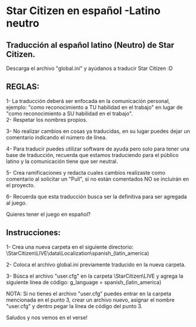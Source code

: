 # Star Citizen en español -Latino neutro
## Traducción al español latino (Neutro) de Star Citizen.

Descarga el archivo "global.ini" y ayúdanos a traducir Star Citizen :D  

## REGLAS:  

1- La traducción deberá ser enfocada en la comunicación personal, ejemplo: "como reconocimiento a TU habilidad en el trabajo" en lugar de "como reconocimiento a SU habilidad en el trabajo".  
2- Respetar los nombres propios.    

3- No realizar cambios en cosas ya traducidas, en su lugar puedes dejar un comentario indicando el número de línea.    

4- Para traducir puedes utilizar software de ayuda pero solo para tener una base de traducción, recuerda que estamos traduciendo para el público latino y la comunicación tiene que ser neutral.    

5- Crea ramificaciones y redacta cuales cambios realizaste como comentario al solicitar un "Pull", si no están comentados NO se incluirán en el proyecto.   

6- Recuerda que esta traducción busca ser la definitiva para ser agregada al juego.    


Quieres tener el juego en español?

## Instrucciones:

1- Crea una nueva carpeta en el siguiente directorio: \StarCitizen\LIVE\data\Localization\spanish_(latin_america)  

2- Coloca el archivo global.ini previamente traducido en la nueva carpeta.  

3- Búsca el archivo "user.cfg" en la carpeta \StarCitizen\LIVE y agrega la siguiente línea de código: g_language = spanish_(latin_america)  

NOTA: Si no tienes el archivo "user.cfg" puedes entrar en la carpeta mencionada en el punto 3, crear un archivo nuevo, asignar el nombre "user.cfg" y dentro pegar la línea de código del punto 3.  

Saludos y nos vemos en el verse!
